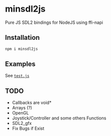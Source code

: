 # minsdl2js
Pure JS SDL2 bindings for NodeJS using ffi-napi
## Installation
```sh
npm i minsdl2js
```
## Examples
See [`test.js`](https://github.com/Pixelsuft/minsdl2js/blob/main/test.js)
## TODO
- Callbacks are void* <br />
- Arrays (?) <br />
- OpenGL <br />
- Joystick/Controller and some others Functions <br />
- SDL2_gfx <br />
- Fix Bugs if Exist
